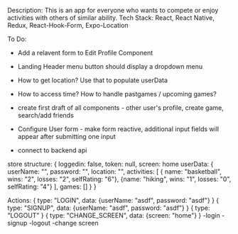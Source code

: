 Description: This is an app for everyone who wants to compete or enjoy activities with others of similar ability.
Tech Stack: React, React Native, Redux, React-Hook-Form, Expo-Location

To Do:

- Add a relavent form to Edit Profile Component

- Landing Header menu button should display a dropdown menu

- How to get location? Use that to populate userData

- How to access time? How to handle pastgames / upcoming games?

- create first draft of all components - other user's profile, create game, search/add friends

- Configure User form - make form reactive, additional input fields will appear after submitting one input

- connect to backend api

store structure:
{
loggedin: false,
token: null,
screen: home
userData: {
userName: "",
password: "",
location: "",
activities: [
{ name: "basketball", wins: "2", losses: "2", selfRating: "6"},
{name: "hiking", wins: "1", losses: "0", selfRating: "4"}
],
games: []
}
}

Actions:
{
type: "LOGIN",
data: {userName: "asdf", password: "asdf"}
}
{
type: "SIGNUP",
data: {userName: "asdf", password: "asdf"}
}
{
type: "LOGOUT"
}
{
type: "CHANGE_SCREEN",
data: {screen: "home"}
}
-login
-signup
-logout
-change screen
